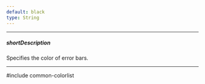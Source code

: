 ```yaml
---
default: black
type: String
---
```

---
##### shortDescription
Specifies the color of error bars.

---
#include common-colorlist